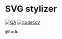 # SVG stylizer

[![QA](https://github.com/Sweetchuck/npm-svg-stylizer/workflows/QA/badge.svg)](https://github.com/Sweetchuck/npm-svg-stylizer/actions?query=workflow%3AQA)
[![codecov](https://codecov.io/gh/Sweetchuck/npm-svg-stylizer/branch/master/graph/badge.svg)](https://codecov.io/gh/Sweetchuck/npm-svg-stylizer)

@todo
